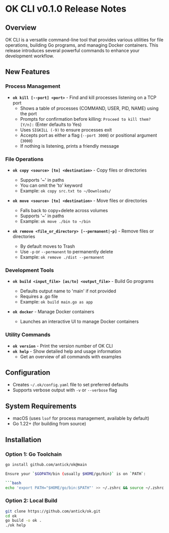 # OK CLI v0.1.0 Release Notes

## Overview
OK CLI is a versatile command-line tool that provides various utilities for file operations, building Go programs, and managing Docker containers. This release introduces several powerful commands to enhance your development workflow.

## New Features

### Process Management
- **`ok kill [--port] <port>`** - Find and kill processes listening on a TCP port
  - Shows a table of processes (COMMAND, USER, PID, NAME) using the port
  - Prompts for confirmation before killing: `Proceed to kill them? [Y/n]:` (Enter defaults to Yes)
  - Uses `SIGKILL (-9)` to ensure processes exit
  - Accepts port as either a flag (`--port 3000`) or positional argument (`3000`)
  - If nothing is listening, prints a friendly message

### File Operations
- **`ok copy <source> [to] <destination>`** - Copy files or directories
  - Supports '~' in paths
  - You can omit the 'to' keyword
  - Example: `ok copy src.txt to ~/Downloads/`

- **`ok move <source> [to] <destination>`** - Move files or directories
  - Falls back to copy+delete across volumes
  - Supports '~' in paths
  - Example: `ok move ./bin to ~/bin`

- **`ok remove <file_or_directory> [--permanent|-p]`** - Remove files or directories
  - By default moves to Trash
  - Use `-p` or `--permanent` to permanently delete
  - Example: `ok remove ./dist --permanent`

### Development Tools
- **`ok build <input_file> [as/to] <output_file>`** - Build Go programs
  - Defaults output name to 'main' if not provided
  - Requires a .go file
  - Example: `ok build main.go as app`

- **`ok docker`** - Manage Docker containers
  - Launches an interactive UI to manage Docker containers

### Utility Commands
- **`ok version`** - Print the version number of OK CLI
- **`ok help`** - Show detailed help and usage information
  - Get an overview of all commands with examples

## Configuration
- Creates `~/.ok/config.yaml` file to set preferred defaults
- Supports verbose output with `-v` or `--verbose` flag

## System Requirements
- macOS (uses `lsof` for process management, available by default)
- Go 1.22+ (for building from source)

## Installation

### Option 1: Go Toolchain
```bash
go install github.com/antick/ok@main

Ensure your `$GOPATH/bin (usually $HOME/go/bin)` is on `PATH`:

```bash
echo 'export PATH="$HOME/go/bin:$PATH"' >> ~/.zshrc && source ~/.zshrc
```

### Option 2: Local Build
```bash
git clone https://github.com/antick/ok.git
cd ok
go build -o ok .
./ok help
```

